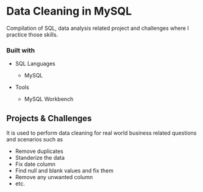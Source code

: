 # Data Cleaning in MySQL
Compilation of SQL, data analysis related project and challenges where I practice those skills.

### Built with

+ SQL Languages
	+ MySQL

+ Tools
	+ MySQL Workbench

## Projects & Challenges
 
It is used to perform data cleaning for real world business related questions and scenarios such as
+ Remove duplicates
+ Standerize the data
+ Fix date column
+ Find null and blank values and fix them
+ Remove any unwanted column
+ etc. 
